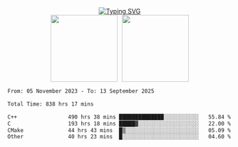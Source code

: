 <!--START_SECTION:console-->
<div align="center">
  <a href="https://git.io/typing-svg">
    <img src="https://readme-typing-svg.demolab.com/?lines=Hello+There+!;Happy+Coding+!&size=28&color=0F62FE&center=true&font=Fira+Code" alt="Typing SVG" />
  </a>
</div>
<!--END_SECTION:console-->

<div align="center" style="display: flex; justify-content: center; gap: 10px; flex-wrap: wrap;">
  <img 
    src="https://github-readme-stats.vercel.app/api?username=gotorion&hide_title=true&hide_border=true&show_icons=true&line_height=21&text_color=000&icon_color=000&bg_color=0,ea6161,ffc64d,fffc4d,52fa5a&theme=graywhite" 
    height="150"
  />
  <img 
    src="https://github-readme-stats.vercel.app/api/top-langs/?username=gotorion&hide_title=true&hide_border=true&layout=compact&langs_count=6&text_color=000&icon_color=fff&bg_color=0,52fa5a,4dfcff,c64dff&theme=graywhite" 
    height="150"
  />
</div>
<!--START_SECTION:waka-->

```txt
From: 05 November 2023 - To: 13 September 2025

Total Time: 838 hrs 17 mins

C++                490 hrs 38 mins ██████████████░░░░░░░░░░░   55.84 %
C                  193 hrs 18 mins █████▓░░░░░░░░░░░░░░░░░░░   22.00 %
CMake              44 hrs 43 mins  █▒░░░░░░░░░░░░░░░░░░░░░░░   05.09 %
Other              40 hrs 23 mins  █░░░░░░░░░░░░░░░░░░░░░░░░   04.60 %
```

<!--END_SECTION:waka-->
